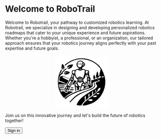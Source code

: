 # Welcome to RoboTrail

Welcome to Robotrail, your pathway to customized robotics learning. At Robotrail, we specialize in designing and developing personalized robotics roadmaps that cater to your unique experience and future aspirations. Whether you're a hobbyist, a professional, or an organization, our tailored approach ensures that your robotics journey aligns perfectly with your past expertise and future goals.

<div style="display: flex; justify-content: center; padding: 0;">
    <img src="assets/logo.png" alt="Description" style="width: 35%; height: 35%;">
</div>

Join us on this innovative journey and let's build the future of robotics together!

<button id="login-button">Sign in</button>

